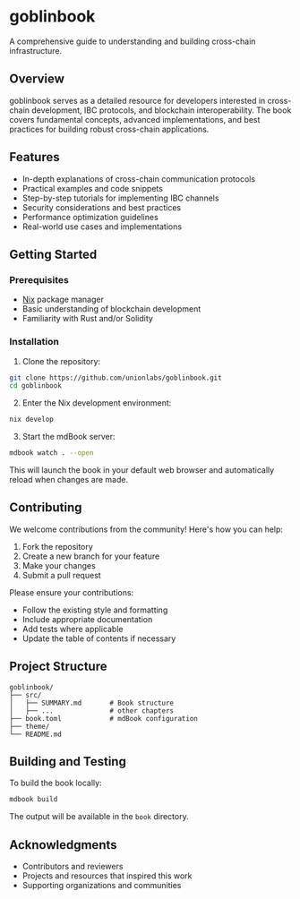 # goblinbook

A comprehensive guide to understanding and building cross-chain infrastructure.

## Overview

goblinbook serves as a detailed resource for developers interested in cross-chain development, IBC protocols, and blockchain interoperability. The book covers fundamental concepts, advanced implementations, and best practices for building robust cross-chain applications.

## Features

- In-depth explanations of cross-chain communication protocols
- Practical examples and code snippets
- Step-by-step tutorials for implementing IBC channels
- Security considerations and best practices
- Performance optimization guidelines
- Real-world use cases and implementations

## Getting Started

### Prerequisites

- [Nix](https://nixos.org/download.html) package manager
- Basic understanding of blockchain development
- Familiarity with Rust and/or Solidity

### Installation

1. Clone the repository:

```bash
git clone https://github.com/unionlabs/goblinbook.git
cd goblinbook
```

2. Enter the Nix development environment:
```bash
nix develop
```

3. Start the mdBook server:
```bash
mdbook watch . --open
```

This will launch the book in your default web browser and automatically reload when changes are made.

## Contributing

We welcome contributions from the community! Here's how you can help:

1. Fork the repository
2. Create a new branch for your feature
3. Make your changes
4. Submit a pull request

Please ensure your contributions:
- Follow the existing style and formatting
- Include appropriate documentation
- Add tests where applicable
- Update the table of contents if necessary

## Project Structure

```
goblinbook/
├── src/
│   ├── SUMMARY.md       # Book structure
│   ├── ...              # other chapters
├── book.toml            # mdBook configuration
├── theme/              
└── README.md
```

## Building and Testing

To build the book locally:
```bash
mdbook build
```

The output will be available in the `book` directory.

## Acknowledgments

- Contributors and reviewers
- Projects and resources that inspired this work
- Supporting organizations and communities